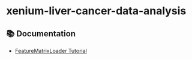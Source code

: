 # xenium-liver-cancer-data-analysis

## 📚 Documentation

- [FeatureMatrixLoader Tutorial](docs/feature_matrix_loader.md)
